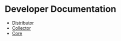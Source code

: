 
# Developer Documentation

* [Distributor](distributor/index.md)
* [Collector](collector/index.md)
* [Core](core/index.md)
